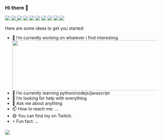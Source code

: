 ### Hi there 👋
<a><img src="https://img.shields.io/badge/-Notion-000000?style=flat-square&logo=Notion&logoColor=white"/></a>
<a href="https://discord.com"> <img src="https://img.shields.io/badge/Discord-black?style=flat-square&logo=discord"  /> </a>
<a > <img src="https://img.shields.io/badge/Linux-black?style=flat-square&logo=linux" /></a>
<a href="https://github.com/Aerglonus"><img src="https://img.shields.io/badge/-GitHub-181717?style=flat-square&logo=github"/></a>
<a href="https://gitlab.com/Aerglonus"><img src="https://img.shields.io/badge/-GitLab-FCA121?style=flat-square&logo=gitlab"/></a>
<a ><img src="https://img.shields.io/badge/-Visual%20Studio%20Code-23A9F2?style=flat-square&logo=Visual%20Studio%20Code&logoColor=white"/></a>
<a href="https://twitch.tv/Aerglonus"><img src="https://img.shields.io/badge/twitch-9146FF.svg?style=for-the-badge&logo=twitch&logoColor=white"/></a>
 <a href="https://instagram.com/Aerglonus"><img src="https://img.shields.io/badge/instagram-E4405F.svg?style=for-the-badge&logo=instagram&logoColor=white"/></a>
  <a href="https://www.linkedin.com/in/caleb-contreras-8a41764b/"><img src="https://img.shields.io/badge/linkedin-0077B5.svg?style=for-the-badge&logo=linkedin&logoColor=white"/></a>
  <a href="https://twitter.com/Aerglonus"><img src="https://img.shields.io/badge/twitter-1DA1F2.svg?style=for-the-badge&logo=twitter&logoColor=white"/></a>

<!--
**Aerglonus/Aerglonus** is a ✨ _special_ ✨ repository because its `README.md` (this file) appears on your GitHub profile. -->
Here are some ideas to get you started:
- 🔭 I’m currently working on whatever i find interesting <img align="right" width="490" height="165" src="https://github-readme-stats.vercel.app/api?username=Aerglonus&show_icons=true&theme=buefy"/>
- 🌱 I’m currently learning python/nodejs/javascript    
- 🤔 I’m looking for help with everything
- 💬 Ask me about anything
- 📫 How to reach me: ...
- 😄 You can find my on Twitch. 
- ⚡ Fun fact: ...
<p> </p>

<p> <img align="left" src="https://github-readme-stats.vercel.app/api/top-langs/?username=anuraghazra&layout=compact" /></p>


